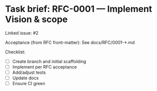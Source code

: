 # Task brief: RFC-0001 — Implement Vision & scope

Linked issue: #2

Acceptance (from RFC front-matter): See docs/RFC/0001-*.md

Checklist:
- [ ] Create branch and initial scaffolding
- [ ] Implement per RFC acceptance
- [ ] Add/adjust tests
- [ ] Update docs
- [ ] Ensure CI green